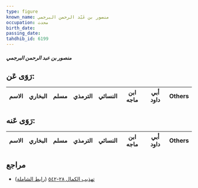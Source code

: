 ```yaml
---
type: figure
known_name: منصور بن عَبْد الرحمن البرجمي
occupation: محدث
birth_date:
passing_date:
tahdhib_id: 6199
---
```

##### منصور بن عبد الرحمن البرجمي

## رَوَى عَن:
| الاسم | البخاري | مسلم | الترمذي | النسائي | ابن ماجه | أبي داود | Others |
| ----- | ------- | ---- | ------- | ------- | -------- | -------- | ------ |
## رَوَى عَنه:
| الاسم | البخاري | مسلم | الترمذي | النسائي | ابن ماجه | أبي داود | Others |
| ----- | ------- | ---- | ------- | ------- | -------- | -------- | ------ |
## مراجع
- [تهذيب الكمال ٢٨-٥٤٢](obsidian://open?vault=Tahdhib-al-Kamal&file=Figures/٦١٩٩-منصور%20بن%20عبد%20الرحمن%20البرجمي) ([رابط الشاملة](https://shamela.ws/book/3722/15517))